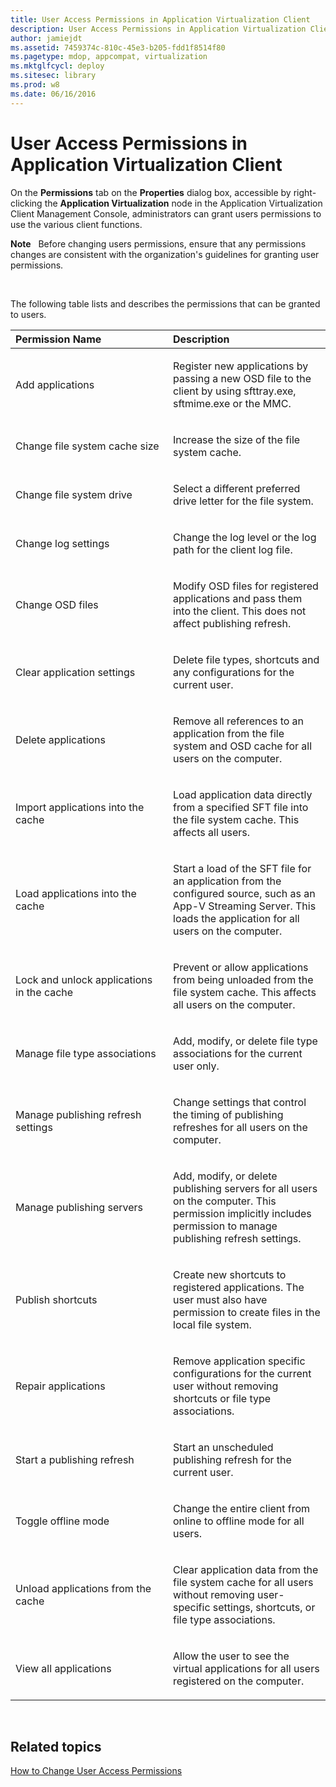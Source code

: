 ```yaml
---
title: User Access Permissions in Application Virtualization Client
description: User Access Permissions in Application Virtualization Client
author: jamiejdt
ms.assetid: 7459374c-810c-45e3-b205-fdd1f8514f80
ms.pagetype: mdop, appcompat, virtualization
ms.mktglfcycl: deploy
ms.sitesec: library
ms.prod: w8
ms.date: 06/16/2016
---
```



# User Access Permissions in Application Virtualization Client


On the **Permissions** tab on the **Properties** dialog box, accessible by right-clicking the **Application Virtualization** node in the Application Virtualization Client Management Console, administrators can grant users permissions to use the various client functions.

**Note**  
Before changing users permissions, ensure that any permissions changes are consistent with the organization's guidelines for granting user permissions.

 

The following table lists and describes the permissions that can be granted to users.

<table>
<colgroup>
<col width="50%" />
<col width="50%" />
</colgroup>
<thead>
<tr class="header">
<th align="left">Permission Name</th>
<th align="left">Description</th>
</tr>
</thead>
<tbody>
<tr class="odd">
<td align="left"><p>Add applications</p></td>
<td align="left"><p>Register new applications by passing a new OSD file to the client by using sfttray.exe, sftmime.exe or the MMC.</p></td>
</tr>
<tr class="even">
<td align="left"><p>Change file system cache size</p></td>
<td align="left"><p>Increase the size of the file system cache.</p></td>
</tr>
<tr class="odd">
<td align="left"><p>Change file system drive</p></td>
<td align="left"><p>Select a different preferred drive letter for the file system.</p></td>
</tr>
<tr class="even">
<td align="left"><p>Change log settings</p></td>
<td align="left"><p>Change the log level or the log path for the client log file.</p></td>
</tr>
<tr class="odd">
<td align="left"><p>Change OSD files</p></td>
<td align="left"><p>Modify OSD files for registered applications and pass them into the client. This does not affect publishing refresh.</p></td>
</tr>
<tr class="even">
<td align="left"><p>Clear application settings</p></td>
<td align="left"><p>Delete file types, shortcuts and any configurations for the current user.</p></td>
</tr>
<tr class="odd">
<td align="left"><p>Delete applications</p></td>
<td align="left"><p>Remove all references to an application from the file system and OSD cache for all users on the computer.</p></td>
</tr>
<tr class="even">
<td align="left"><p>Import applications into the cache</p></td>
<td align="left"><p>Load application data directly from a specified SFT file into the file system cache. This affects all users.</p></td>
</tr>
<tr class="odd">
<td align="left"><p>Load applications into the cache</p></td>
<td align="left"><p>Start a load of the SFT file for an application from the configured source, such as an App-V Streaming Server. This loads the application for all users on the computer.</p></td>
</tr>
<tr class="even">
<td align="left"><p>Lock and unlock applications in the cache</p></td>
<td align="left"><p>Prevent or allow applications from being unloaded from the file system cache. This affects all users on the computer.</p></td>
</tr>
<tr class="odd">
<td align="left"><p>Manage file type associations</p></td>
<td align="left"><p>Add, modify, or delete file type associations for the current user only.</p></td>
</tr>
<tr class="even">
<td align="left"><p>Manage publishing refresh settings</p></td>
<td align="left"><p>Change settings that control the timing of publishing refreshes for all users on the computer.</p></td>
</tr>
<tr class="odd">
<td align="left"><p>Manage publishing servers</p></td>
<td align="left"><p>Add, modify, or delete publishing servers for all users on the computer. This permission implicitly includes permission to manage publishing refresh settings.</p></td>
</tr>
<tr class="even">
<td align="left"><p>Publish shortcuts</p></td>
<td align="left"><p>Create new shortcuts to registered applications. The user must also have permission to create files in the local file system.</p></td>
</tr>
<tr class="odd">
<td align="left"><p>Repair applications</p></td>
<td align="left"><p>Remove application specific configurations for the current user without removing shortcuts or file type associations.</p></td>
</tr>
<tr class="even">
<td align="left"><p>Start a publishing refresh</p></td>
<td align="left"><p>Start an unscheduled publishing refresh for the current user.</p></td>
</tr>
<tr class="odd">
<td align="left"><p>Toggle offline mode</p></td>
<td align="left"><p>Change the entire client from online to offline mode for all users.</p></td>
</tr>
<tr class="even">
<td align="left"><p>Unload applications from the cache</p></td>
<td align="left"><p>Clear application data from the file system cache for all users without removing user-specific settings, shortcuts, or file type associations.</p></td>
</tr>
<tr class="odd">
<td align="left"><p>View all applications</p></td>
<td align="left"><p>Allow the user to see the virtual applications for all users registered on the computer.</p></td>
</tr>
</tbody>
</table>

 

## Related topics


[How to Change User Access Permissions](how-to-change-user-access-permissions.md)

 

 





